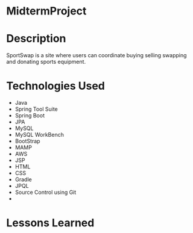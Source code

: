 # MidtermProject


# Description

SportSwap is a site where users can coordinate buying selling swapping and donating sports equipment. 




# Technologies Used

* Java
* Spring Tool Suite
* Spring Boot
* JPA
* MySQL
* MySQL WorkBench
* BootStrap
* MAMP
* AWS
* JSP
* HTML
* CSS
* Gradle
* JPQL
* Source Control using Git
* 


# Lessons Learned